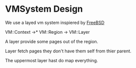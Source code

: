 VMSystem Design
===============

We use a layed vm system inspiered by [FreeBSD](http://www.freebsd.org/doc/en/articles/vm-design/article.html)

VM::Context ->* VM::Region -> VM::Layer

A layer provide some pages out of the region.

Layer fetch pages they don't have them self from
thier parent.

The uppermost layer hast do map everything.
